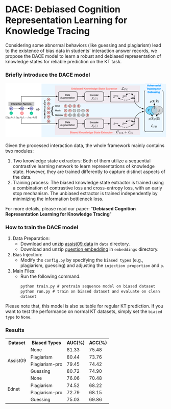 # DACE: Debiased Cognition Representation Learning for Knowledge Tracing
Considering some abnormal behaviors (like guessing and plagiarism) lead to the existence of bias data in students' interaction answer records, we propose the DACE model to learn a robust and debiased representation of knowledge states for reliable prediction on the KT task. 

### Briefly introduce the DACE model
![framework](.assets/framework.png)

Given the processed interaction data, the whole framework mainly contains two modules:
1.  Two knowledge state extractors: Both of them utilize a sequential contrastive learning network to learn representations of knowledge state. However, they are trained differently to capture distinct aspects of the data. 
2. Training process: The biased knowledge state extractor is trained using a combination of contrastive loss and cross-entropy loss, with an early stop mechanism. The unbiased extractor is trained independently by minimizing the information bottleneck loss. 

For more details, please read our paper: "__Debiased Cognition Representation Learning for Knowledge Tracing__"

### How to train the DACE model
1. Data Preparation: 
   - Download and unzip [assist09 data](https://drive.google.com/uc?export=download&id=14wBw8BHf9e328v4dD5EdsRMtR_gCFcdq) in `data` directory. 
   - Download and unzip [question embedding](https://drive.google.com/uc?export=download&id=16s9jNZZSkxT33Hb7r1OY7PqkJBzhC5DV) in `embeddings` directory.
2. Bias Injection: 
   - Modify the `config.py` by specifying the `biased types` (e.g., plagiarism, guessing) and adjusting the `injection proportion` and `p`.
3. Main Files: 
   - Run the following command: 
        ```
        python train.py # pretrain sequence model on biased dataset
        python run.py # train on biased dataset and evaluate on clean dataset
        ```

Please note that, this model is also suitable for regular KT prediction. If you want to test the performance on normal KT datasets, simply set the `biased type` to `None`.

### Results

<table>
  <tr>
    <th>Dataset</th>
    <th>Biased Types</th>
    <th>AUC(%)</th>
    <th>ACC(%)</th>
  </tr>
  <tr>
    <td rowspan="4">Assist09</td>
    <td>None</td>
    <td>81.33</td>
    <td>75.48</td>
  </tr>
  <tr>
    <td>Plagiarism</td>
    <td>80.44</td>
    <td>73.76</td>
  </tr>
  <tr>
    <td>Plagiarism-pro</td>
    <td>79.45</td>
    <td>74.42</td>
  </tr>
  <tr>
    <td>Guessing</td>
    <td>80.72</td>
    <td>74.90</td>
  </tr>
  <tr>
    <td rowspan="4">Ednet</td>
    <td>None</td>
    <td>76.06</td>
    <td>70.48</td>
  </tr>
  <tr>
    <td>Plagiarism</td>
    <td>74.52</td>
    <td>68.22</td>
  </tr>
  <tr>
    <td>Plagiarism-pro</td>
    <td>72.79</td>
    <td>68.15</td>
  </tr>
  <tr>
    <td>Guessing</td>
    <td>75.03</td>
    <td>69.86</td>
  </tr>
</table>